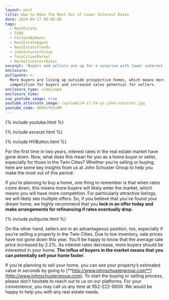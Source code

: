 ```yaml
---
layout: post
title: How to Make The Most Out of Lower Interest Rates
date: 2024-04-17 00:00:00
tags:
  - RealEstate
  - FSBO
  - ForSaleByOwner
  - RealEstateAgent
  - RealEstateTrends
  - JohnSchusterGroup
  - TwinCitiesMarket
  - MarketInterestRates
excerpt: 'Buyers and sellers are up for a surprise with lower interest rates. '
enclosure:
pullquote: >-
  More buyers are lining up outside prospective homes, which means more
  competition for buyers and increased sales potential for sellers.
enclosure_type: video/mp4
enclosure_time:
use_youtube_image: true
youtube_alternate_image: /uploads/4-17-24-yt-john-schuster.jpg
youtube_code: VBV6sYOzuHM
---
```

{% include youtube.html %}

{% include excerpt.html %}

{% include HVButton.html %}

For the first time in two years, interest rates in the real estate market have gone down. Now, what does this mean for you as a home buyer or seller, especially for those in the Twin Cities? Whether you’re selling or buying, here are some key insights from us at John Schuster Group to help you make the most out of this period:

If you’re planning to buy a home, one thing to remember is that when rates come down, this means more buyers will likely enter the market, which means you will have more competition. For particularly attractive listings, we will likely see multiple offers. So, if you believe that you’ve found your dream home, we highly recommend that you **lock in an offer today and make arrangements for refinancing if rates eventually drop.**

{% include pullquote.html %}

On the other hand, sellers are in an advantageous position, too, especially if you’re selling a property in the Twin Cities. Due to low inventory, sale prices have not gone down this year. You’ll be happy to know that the average sale price increased by 2.2%. As interest rates decrease, more buyers should be interested in your home. **The influx of buyers in the market means that you can potentially sell your home faster.**

If you’re planning to sell your home, you can see your property’s estimated value in seconds by going to [**http://www.johnschustergroup.com**](http://www.johnschustergroup.com). To start the buying or selling process, please don’t hesitate to reach out to us on our platforms. For your convenience, you may call us any time at 952-222-9000. We would be happy to help you with any real estate needs.